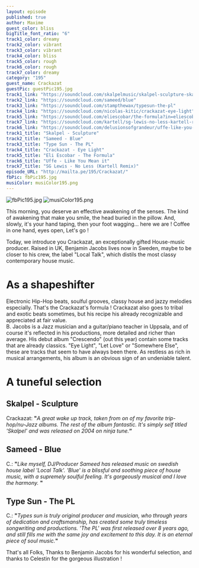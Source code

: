 ```yaml
---
layout: episode
published: true
author: Maxime
guest_color: bliss
bigTitle_font_ratio: "6"
track1_color: dreamy
track2_color: vibrant
track3_color: vibrant
track4_color: bliss
track5_color: rough
track6_color: rough
track7_color: dreamy
category: "195"
guest_name: Crackazat
guestPic: guestPic195.jpg
track1_link: "https://soundcloud.com/skalpelmusic/skalpel-sculpture-skalpel"
track2_link: "https://soundcloud.com/sameed/blue"
track3_link: "https://soundcloud.com/stampthewax/typesun-the-pl"
track4_link: "https://soundcloud.com/nicolas-kitic/crackazat-eye-light"
track5_link: "https://soundcloud.com/eliescobar/the-formula?in=eliescobar/sets/up-all-night-digital-version"
track7_link: "https://soundcloud.com/kartell/sg-lewis-no-less-kartell-remix-1"
track6_link: "https://soundcloud.com/delusionsofgrandeur/uffe-like-you-mean-it-delusions-of-grandeur-96kbps?in=delusionsofgrandeur/sets/uffe-like-you-mean-it-ep"
track1_title: "Skalpel - Sculpture"
track2_title: "Sameed - Blue"
track3_title: "Type Sun - The PL"
track4_title: "Crackazat - Eye Light"
track5_title: "Eli Escobar - The Formula"
track6_title: "Uffe - Like You Mean it"
track7_title: "SG Lewis - No Less (Kartell Remix)"
episode_URL: "http://mailta.pe/195/Crackazat/"
fbPic: fbPic195.jpg
musiColor: musiColor195.png
---
```


![fbPic195.jpg]({{site.baseurl}}/img/fbPic195.jpg)
![musiColor195.png]({{site.baseurl}}/img/musiColor195.png)


<p id="introduction"> This morning, you deserve an effective awakening of the senses. The kind of awakening that make you smile, the head buried in the pillow. And, slowly, it's your hand taping, then your foot wagging... here we are ! Coffee in one hand, eyes open, Let's go !   

Today, we introduce you Crackazat, an exceptionally gifted House-music producer. Raised in UK, Benjamin Jacobs lives now in Sweden, maybe to be closer to his crew, the label "Local Talk", which distils the most classy contemporary house music.</p>

# As a shapeshifter
Electronic Hip-Hop beats, soulful grooves, classy house and jazzy melodies especially. That's the Crackazat's formula ! Crackazat also goes to tribal and exotic beats sometimes, but his recipe his already recognizable and appreciated at fair value.  
B. Jacobs is a Jazz musician and a guitar/piano teacher in Uppsala, and of course it's reflected in his productions, more detailed and richer than average. His debut album "Crescendo" (out this year) contain some tracks that are already classics. "Eye Light", "Let Love" or "Somewhere Else", these are tracks that seem to have always been there. As restless as rich in musical arrangements, his album is an obvious sign of an undeniable talent.

# A tuneful selection
 
## Skalpel - Sculpture
Crackazat: **"**_A great wake up track, taken from on of my favorite trip-hop/nu-Jazz albums. The rest of the album fantastic. It's simply self titled 'Skalpel' and was released on 2004 on ninja tune._**“**
 
## Sameed - Blue
C.: **"**_Like myself, DJ/Producer Sameed has released music on swedish house label 'Local Talk'. 'Blue' is a blissful and soothing piece of house music, with a supremely soulful feeling. It's gorgeously musical and I love the harmony._ **"**
 
## Type Sun - The PL
C.: **"**_Types sun is truly original producer and musician, who through years of dedication and craftsmanship, has created some truly timeless songwriting and productions. 'The PL' was first released over 8 years ago, and still fills me with the same joy and excitement to this day. It is an eternal piece of soul music._**"**
 
<p id="outroduction">
That's all Folks, Thanks to Benjamin Jacobs for his wonderful selection, and thanks to Celestin for the gorgeous illustration !</p>
